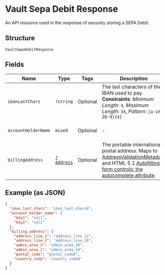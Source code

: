 
# Vault Sepa Debit Response

An API resource used in the response of securely storing a SEPA Debit.

## Structure

`VaultSepaDebitResponse`

## Fields

| Name | Type | Tags | Description | Getter | Setter |
|  --- | --- | --- | --- | --- | --- |
| `ibanLastChars` | `?string` | Optional | The last characters of the IBAN used to pay.<br>**Constraints**: *Minimum Length*: `4`, *Maximum Length*: `34`, *Pattern*: `[a-zA-Z0-9]{4}` | getIbanLastChars(): ?string | setIbanLastChars(?string ibanLastChars): void |
| `accountHolderName` | `mixed` | Optional | - | getAccountHolderName(): | setAccountHolderName( accountHolderName): void |
| `billingAddress` | [`?Address`](../../doc/models/address.md) | Optional | The portable international postal address. Maps to [AddressValidationMetadata](https://github.com/googlei18n/libaddressinput/wiki/AddressValidationMetadata) and HTML 5.1 [Autofilling form controls: the autocomplete attribute](https://www.w3.org/TR/html51/sec-forms.html#autofilling-form-controls-the-autocomplete-attribute). | getBillingAddress(): ?Address | setBillingAddress(?Address billingAddress): void |

## Example (as JSON)

```json
{
  "iban_last_chars": "iban_last_chars8",
  "account_holder_name": {
    "key1": "val1",
    "key2": "val2"
  },
  "billing_address": {
    "address_line_1": "address_line_12",
    "address_line_2": "address_line_28",
    "admin_area_2": "admin_area_28",
    "admin_area_1": "admin_area_14",
    "postal_code": "postal_code0",
    "country_code": "country_code8"
  }
}
```

